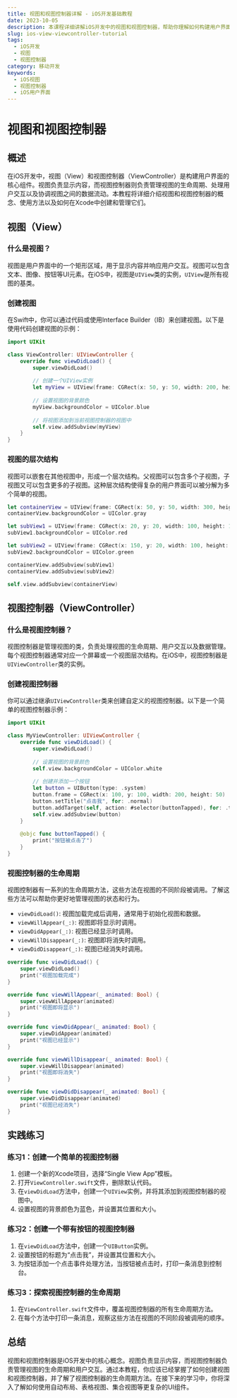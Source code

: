 ```yaml
---
title: 视图和视图控制器详解 - iOS开发基础教程
date: 2023-10-05
description: 本课程详细讲解iOS开发中的视图和视图控制器，帮助你理解如何构建用户界面和处理用户交互。
slug: ios-view-viewcontroller-tutorial
tags:
  - iOS开发
  - 视图
  - 视图控制器
category: 移动开发
keywords:
  - iOS视图
  - 视图控制器
  - iOS用户界面
---
```


# 视图和视图控制器

## 概述

在iOS开发中，视图（View）和视图控制器（ViewController）是构建用户界面的核心组件。视图负责显示内容，而视图控制器则负责管理视图的生命周期、处理用户交互以及协调视图之间的数据流动。本教程将详细介绍视图和视图控制器的概念、使用方法以及如何在Xcode中创建和管理它们。

## 视图（View）

### 什么是视图？

视图是用户界面中的一个矩形区域，用于显示内容并响应用户交互。视图可以包含文本、图像、按钮等UI元素。在iOS中，视图是`UIView`类的实例，`UIView`是所有视图的基类。

### 创建视图

在Swift中，你可以通过代码或使用Interface Builder（IB）来创建视图。以下是使用代码创建视图的示例：

```swift
import UIKit

class ViewController: UIViewController {
    override func viewDidLoad() {
        super.viewDidLoad()
        
        // 创建一个UIView实例
        let myView = UIView(frame: CGRect(x: 50, y: 50, width: 200, height: 200))
        
        // 设置视图的背景颜色
        myView.backgroundColor = UIColor.blue
        
        // 将视图添加到当前视图控制器的视图中
        self.view.addSubview(myView)
    }
}
```

### 视图的层次结构

视图可以嵌套在其他视图中，形成一个层次结构。父视图可以包含多个子视图，子视图又可以包含更多的子视图。这种层次结构使得复杂的用户界面可以被分解为多个简单的视图。

```swift
let containerView = UIView(frame: CGRect(x: 50, y: 50, width: 300, height: 300))
containerView.backgroundColor = UIColor.gray

let subView1 = UIView(frame: CGRect(x: 20, y: 20, width: 100, height: 100))
subView1.backgroundColor = UIColor.red

let subView2 = UIView(frame: CGRect(x: 150, y: 20, width: 100, height: 100))
subView2.backgroundColor = UIColor.green

containerView.addSubview(subView1)
containerView.addSubview(subView2)

self.view.addSubview(containerView)
```

## 视图控制器（ViewController）

### 什么是视图控制器？

视图控制器是管理视图的类，负责处理视图的生命周期、用户交互以及数据管理。每个视图控制器通常对应一个屏幕或一个视图层次结构。在iOS中，视图控制器是`UIViewController`类的实例。

### 创建视图控制器

你可以通过继承`UIViewController`类来创建自定义的视图控制器。以下是一个简单的视图控制器示例：

```swift
import UIKit

class MyViewController: UIViewController {
    override func viewDidLoad() {
        super.viewDidLoad()
        
        // 设置视图的背景颜色
        self.view.backgroundColor = UIColor.white
        
        // 创建并添加一个按钮
        let button = UIButton(type: .system)
        button.frame = CGRect(x: 100, y: 100, width: 200, height: 50)
        button.setTitle("点击我", for: .normal)
        button.addTarget(self, action: #selector(buttonTapped), for: .touchUpInside)
        self.view.addSubview(button)
    }
    
    @objc func buttonTapped() {
        print("按钮被点击了")
    }
}
```

### 视图控制器的生命周期

视图控制器有一系列的生命周期方法，这些方法在视图的不同阶段被调用。了解这些方法可以帮助你更好地管理视图的状态和行为。

- `viewDidLoad()`: 视图加载完成后调用，通常用于初始化视图和数据。
- `viewWillAppear(_:)`: 视图即将显示时调用。
- `viewDidAppear(_:)`: 视图已经显示时调用。
- `viewWillDisappear(_:)`: 视图即将消失时调用。
- `viewDidDisappear(_:)`: 视图已经消失时调用。

```swift
override func viewDidLoad() {
    super.viewDidLoad()
    print("视图加载完成")
}

override func viewWillAppear(_ animated: Bool) {
    super.viewWillAppear(animated)
    print("视图即将显示")
}

override func viewDidAppear(_ animated: Bool) {
    super.viewDidAppear(animated)
    print("视图已经显示")
}

override func viewWillDisappear(_ animated: Bool) {
    super.viewWillDisappear(animated)
    print("视图即将消失")
}

override func viewDidDisappear(_ animated: Bool) {
    super.viewDidDisappear(animated)
    print("视图已经消失")
}
```

## 实践练习

### 练习1：创建一个简单的视图控制器

1. 创建一个新的Xcode项目，选择“Single View App”模板。
2. 打开`ViewController.swift`文件，删除默认代码。
3. 在`viewDidLoad`方法中，创建一个`UIView`实例，并将其添加到视图控制器的视图中。
4. 设置视图的背景颜色为蓝色，并设置其位置和大小。

### 练习2：创建一个带有按钮的视图控制器

1. 在`viewDidLoad`方法中，创建一个`UIButton`实例。
2. 设置按钮的标题为“点击我”，并设置其位置和大小。
3. 为按钮添加一个点击事件处理方法，当按钮被点击时，打印一条消息到控制台。

### 练习3：探索视图控制器的生命周期

1. 在`ViewController.swift`文件中，覆盖视图控制器的所有生命周期方法。
2. 在每个方法中打印一条消息，观察这些方法在视图的不同阶段被调用的顺序。

## 总结

视图和视图控制器是iOS开发中的核心概念。视图负责显示内容，而视图控制器负责管理视图的生命周期和用户交互。通过本教程，你应该已经掌握了如何创建视图和视图控制器，并了解了视图控制器的生命周期方法。在接下来的学习中，你将深入了解如何使用自动布局、表格视图、集合视图等更复杂的UI组件。
